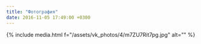 ```yaml
---
title: "Фотография"
date: 2016-11-05 17:49:00 +0300
---
```



{% include media.html f="/assets/vk_photos/4/m7ZU7Rit7pg.jpg" alt="" %}
